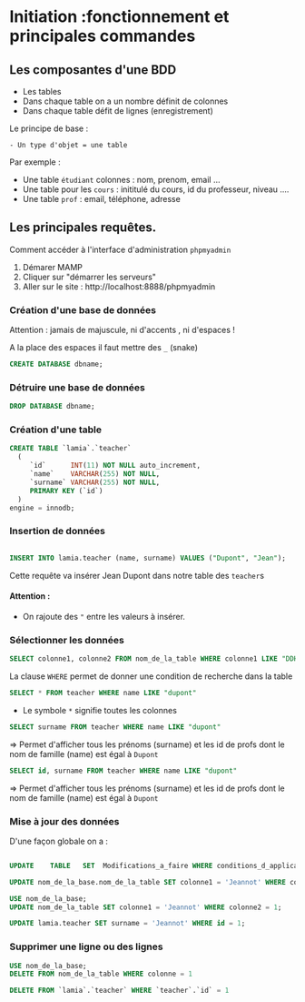 # Initiation :fonctionnement et principales commandes


## Les composantes d'une BDD

- Les tables
- Dans chaque table on a un nombre définit de colonnes
- Dans chaque table défit de lignes (enregistrement)

Le principe de base :
```
- Un type d'objet = une table
```

Par exemple :
- Une table `étudiant` colonnes : nom, prenom, email ...
- Une table pour les `cours` : inititulé du cours, id du professeur, niveau ....
- Une table `prof` : email, téléphone, adresse

## Les principales requêtes.

Comment accéder à l'interface d'administration `phpmyadmin`

1. Démarer MAMP
2. Cliquer sur "démarrer les serveurs"
3. Aller sur le site : http://localhost:8888/phpmyadmin


### Création d'une base de données

Attention : jamais de majuscule, ni d'accents , ni d'espaces !

A la place des espaces il faut mettre des `_` (snake)

```sql
CREATE DATABASE dbname;
```

### Détruire une base de données


```sql
DROP DATABASE dbname;
```


### Création d'une table

```sql
CREATE TABLE `lamia`.`teacher`
  (
     `id`      INT(11) NOT NULL auto_increment,
     `name`    VARCHAR(255) NOT NULL,
     `surname` VARCHAR(255) NOT NULL,
     PRIMARY KEY (`id`)
  )
engine = innodb;
```

### Insertion de données

```sql

INSERT INTO lamia.teacher (name, surname) VALUES ("Dupont", "Jean");

```

Cette requête va insérer Jean Dupont dans notre table des `teacher`s

#### Attention :
- On rajoute des `"` entre les valeurs à insérer.


### Sélectionner les données

```sql
SELECT colonne1, colonne2 FROM nom_de_la_table WHERE colonne1 LIKE "DDHDKHFHFFKJS"
```

La clause `WHERE` permet de donner une condition de recherche dans la table


```sql
SELECT * FROM teacher WHERE name LIKE "dupont"
```

- Le symbole `*` signifie toutes les colonnes

```sql
SELECT surname FROM teacher WHERE name LIKE "dupont"
```

=> Permet d'afficher tous les prénoms (surname) et les id de profs dont le nom de famille (name) est égal à `Dupont`

```sql
SELECT id, surname FROM teacher WHERE name LIKE "dupont"
```

=> Permet d'afficher tous les prénoms (surname) et les id de profs dont le nom de famille (name) est égal à `Dupont`


### Mise à jour des données


D'une façon globale on a :

```sql

UPDATE    TABLE   SET  Modifications_a_faire WHERE conditions_d_application_de_la_modification

```


```sql
UPDATE nom_de_la_base.nom_de_la_table SET colonne1 = 'Jeannot' WHERE colonne2 = 1;
```

```sql
USE nom_de_la_base;
UPDATE nom_de_la_table SET colonne1 = 'Jeannot' WHERE colonne2 = 1;
```

```sql
UPDATE lamia.teacher SET surname = 'Jeannot' WHERE id = 1;
```


### Supprimer une ligne ou des lignes

```sql
USE nom_de_la_base;
DELETE FROM nom_de_la_table WHERE colonne = 1
```

```sql
DELETE FROM `lamia`.`teacher` WHERE `teacher`.`id` = 1
```
